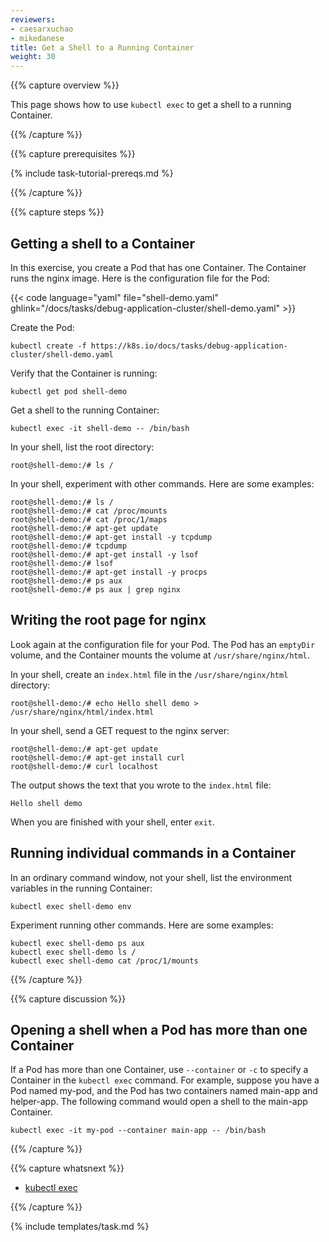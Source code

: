 ```yaml
---
reviewers:
- caesarxuchao
- mikedanese
title: Get a Shell to a Running Container
weight: 30
---
```


{{% capture overview %}}

This page shows how to use `kubectl exec` to get a shell to a
running Container.

{{% /capture %}}


{{% capture prerequisites %}}

{% include task-tutorial-prereqs.md %}

{{% /capture %}}


{{% capture steps %}}

## Getting a shell to a Container

In this exercise, you create a Pod that has one Container. The Container
runs the nginx image. Here is the configuration file for the Pod:

{{< code language="yaml" file="shell-demo.yaml" ghlink="/docs/tasks/debug-application-cluster/shell-demo.yaml" >}}

Create the Pod:

```shell
kubectl create -f https://k8s.io/docs/tasks/debug-application-cluster/shell-demo.yaml
```

Verify that the Container is running:

```shell
kubectl get pod shell-demo
```

Get a shell to the running Container:

```shell
kubectl exec -it shell-demo -- /bin/bash
```

In your shell, list the root directory:

```shell
root@shell-demo:/# ls /
```

In your shell, experiment with other commands. Here are
some examples:

```shell
root@shell-demo:/# ls /
root@shell-demo:/# cat /proc/mounts
root@shell-demo:/# cat /proc/1/maps
root@shell-demo:/# apt-get update
root@shell-demo:/# apt-get install -y tcpdump
root@shell-demo:/# tcpdump
root@shell-demo:/# apt-get install -y lsof
root@shell-demo:/# lsof
root@shell-demo:/# apt-get install -y procps
root@shell-demo:/# ps aux
root@shell-demo:/# ps aux | grep nginx
```

## Writing the root page for nginx

Look again at the configuration file for your Pod. The Pod
has an `emptyDir` volume, and the Container mounts the volume
at `/usr/share/nginx/html`.

In your shell, create an `index.html` file in the `/usr/share/nginx/html`
directory:

```shell
root@shell-demo:/# echo Hello shell demo > /usr/share/nginx/html/index.html
```

In your shell, send a GET request to the nginx server:

```shell
root@shell-demo:/# apt-get update
root@shell-demo:/# apt-get install curl
root@shell-demo:/# curl localhost
```

The output shows the text that you wrote to the `index.html` file:

```shell
Hello shell demo
```

When you are finished with your shell, enter `exit`.

## Running individual commands in a Container

In an ordinary command window, not your shell, list the environment
variables in the running Container:

```shell
kubectl exec shell-demo env
```

Experiment running other commands. Here are some examples:

```shell
kubectl exec shell-demo ps aux
kubectl exec shell-demo ls /
kubectl exec shell-demo cat /proc/1/mounts
```

{{% /capture %}}

{{% capture discussion %}}

## Opening a shell when a Pod has more than one Container

If a Pod has more than one Container, use `--container` or `-c` to
specify a Container in the `kubectl exec` command. For example,
suppose you have a Pod named my-pod, and the Pod has two containers
named main-app and helper-app. The following command would open a
shell to the main-app Container.

```shell
kubectl exec -it my-pod --container main-app -- /bin/bash
```

{{% /capture %}}


{{% capture whatsnext %}}

* [kubectl exec](/docs/user-guide/kubectl/{{page.version}}/#exec)

{{% /capture %}}


{% include templates/task.md %}
